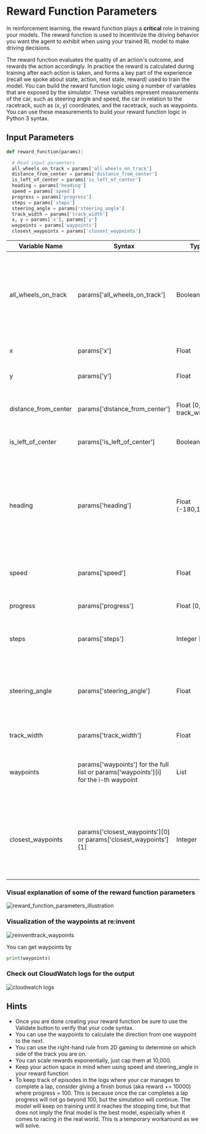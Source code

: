 # Reward Function Parameters

In reinforcement learning, the reward function plays a **critical** role in training your models. The reward function is used to incentivize the driving behavior you want the agent to exhibit when using your trained RL model to make driving decisions.

The reward function evaluates the quality of an action's outcome, and rewards the action accordingly. In practice the reward is calculated during training after each action is taken, and forms a key part of the experience (recall we spoke about state, action, next state, reward) used to train the model. You can build the reward function logic using a number of variables that are exposed by the simulator. These variables represent measurements of the car, such as steering angle and speed, the car in relation to the racetrack, such as (x, y) coordinates, and the racetrack, such as waypoints. You can use these measurements to build your reward function logic in Python 3 syntax.

## Input Parameters

```python
def reward_function(params):

  # Read input parameters
  all_wheels_on_track = params['all_wheels_on_track']
  distance_from_center = params['distance_from_center']
  is_left_of_center = params['is_left_of_center']
  heading = params['heading']
  speed = params['speed']
  progress = params['progress']
  steps = params['steps']
  steering_angle = params['steering_angle']
  track_width = params['track_width']
  x, y = params['x'], params['y']
  waypoints = params['waypoints']
  closest_waypoints = params['closest_waypoints']
```

| Variable Name | Syntax | Type | Description |
|---------------|--------|------|-------------|
| all_wheels_on_track  | params['all_wheels_on_track']  | Boolean  | If all of the four wheels is on the track, where track is defined as the road surface including the border lines, then all_wheels_on_track is True. If any of the four wheels is off the track, then all_wheels_on_track is False. Note if all four wheels are off the track, the car will be reset.              |
| x                    | params['x']                                            | Float                    | Returns the x coordinate of the center of the front axle of the car, in unit meters. |
| y                    | params['y']                                            | Float                    | Returns the y coordinate of the center of the front axle of the car, in unit meters.  |
| distance_from_center | params['distance_from_center'] | Float [0, track_width/2] | Absolute distance from the center of the track. Center of the track is determined by the line that links all center waypoints. |
| is_left_of_center    | params['is_left_of_center']                                          | Boolean                  | A variable that indicates if the car is to the left of the center of the track.    |
| heading              | params['heading']  | Float (-180,180]           | Returns the heading the car is facing in degrees. When the car faces the direction of the x-axis increasing (and y constant), then it will return 0. When the car faces the direction of the y-axis increasing (with x constant), then it will return 90. When the car faces the direction of the y-axis decreasing (with x constant), then it will return -90. |
| speed                | params['speed']      | Float                    | The desired speed of the car in meters per second. This should tie back to the selected action space. |
| progress             | params['progress']                                  | Float [0,100]            | Percentage of the track complete. Progress of 100 indicates the lap is completed.|
| steps                | params['steps']    | Integer [0,inf]                 | Number of steps completed. One step is one (state, action, next state, reward tuple).|
| steering_angle       | params['steering_angle']                                                              | Float                    | The desired steering_angle of the car in degrees. This should tie back to the selected action space. Note that + angles indicate going left, and negative angles indicate going right. This is aligned with 2d geometric processing.|
| track_width          | params['track_width']                                                                 | Float                    | The width of the track, in unit meters.      |
| waypoints            | params['waypoints'] for the full list or params['waypoints'][i] for the i-th waypoint | List                     | Ordered list of waypoints, that are spread around the track in the center of the track, with each item in the list being the (x, y) coordinate of the waypoint. The list starts at zero. |
| closest_waypoints    | params['closest_waypoints'][0] or params['closest_waypoints'][1]                      | Integer                  | Returns a list containing the nearest previous waypoint index, and the nearest next waypoint index. params['closest_waypoints'][0] returns the nearest previous waypoint index and params['closest_waypoints'][1] returns the nearest next waypoint index.|

### Visual explanation of some of the reward function parameters

![reward_function_parameters_illustration](image/reward_function_parameters_illustration.png)

### Visualization of the waypoints at re:invent

![reinventtrack_waypoints](image/reinventtrack_waypoints.png)

You can get waypoints by

```python
print(waypoints)
```

### Check out CloudWatch logs for the output

![cloudwatch logs](image/cloudwatch_logs.png)

## Hints

- Once you are done creating your reward function be sure to use the Validate button to verify that your code syntax.
- You can use the waypoints to calculate the direction from one waypoint to the next.
- You can use the right-hand rule from 2D gaming to determine on which side of the track you are on.
- You can scale rewards exponentially, just cap them at 10,000.
- Keep your action space in mind when using speed and steering_angle in your reward function
- To keep track of episodes in the logs where your car manages to complete a lap, consider giving a finish bonus (aka reward += 10000) where progress = 100. This is because once the car completes a lap progress will not go beyond 100, but the simulation will continue. The model will keep on training until it reaches the stopping time, but that does not imply the final model is the best model, especially when it comes to racing in the real world. This is a temporary workaround as we will solve.
